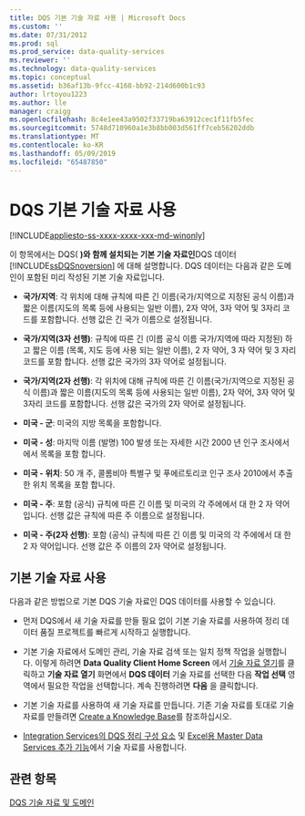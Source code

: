 ```yaml
---
title: DQS 기본 기술 자료 사용 | Microsoft Docs
ms.custom: ''
ms.date: 07/31/2012
ms.prod: sql
ms.prod_service: data-quality-services
ms.reviewer: ''
ms.technology: data-quality-services
ms.topic: conceptual
ms.assetid: b36af13b-9fcc-4168-bb92-214d600b1c93
author: lrtoyou1223
ms.author: lle
manager: craigg
ms.openlocfilehash: 8c4e1ee43a9502f33719ba63912cec1f11fb5fec
ms.sourcegitcommit: 5748d710960a1e3b8bb003d561ff7ceb56202ddb
ms.translationtype: MT
ms.contentlocale: ko-KR
ms.lasthandoff: 05/09/2019
ms.locfileid: "65487850"
---
```

# <a name="using-the-dqs-default-knowledge-base"></a>DQS 기본 기술 자료 사용

[!INCLUDE[appliesto-ss-xxxx-xxxx-xxx-md-winonly](../includes/appliesto-ss-xxxx-xxxx-xxx-md-winonly.md)]

  이 항목에서는 DQS( **)와 함께 설치되는 기본 기술 자료인**DQS 데이터 [!INCLUDE[ssDQSnoversion](../includes/ssdqsnoversion-md.md)] 에 대해 설명합니다. DQS 데이터는 다음과 같은 도메인이 포함된 미리 작성된 기본 기술 자료입니다.  
  
-   **국가/지역**: 각 위치에 대해 규칙에 따른 긴 이름(국가/지역으로 지정된 공식 이름)과 짧은 이름(지도의 목록 등에 사용되는 일반 이름), 2자 약어, 3자 약어 및 3자리 코드를 포함합니다.  선행 값은 긴 국가 이름으로 설정됩니다.  
  
-   **국가/지역(3자 선행)**: 규칙에 따른 긴 (이름 공식 이름 국가/지역에 따라 지정된) 하 고 짧은 이름 (목록, 지도 등에 사용 되는 일반 이름), 2 자 약어, 3 자 약어 및 3 자리 코드를 포함 합니다.  선행 값은 국가의 3자 약어로 설정됩니다.  
  
-   **국가/지역(2자 선행)**: 각 위치에 대해 규칙에 따른 긴 이름(국가/지역으로 지정된 공식 이름)과 짧은 이름(지도의 목록 등에 사용되는 일반 이름), 2자 약어, 3자 약어 및 3자리 코드를 포함합니다.  선행 값은 국가의 2자 약어로 설정됩니다.  
  
-   **미국 - 군**: 미국의 지방 목록을 포함합니다.  
  
-   **미국 - 성**: 마지막 이름 (발명) 100 발생 또는 자세한 시간 2000 년 인구 조사에서에서 목록을 포함 합니다.  
  
-   **미국 - 위치**: 50 개 주, 콜롬비아 특별구 및 푸에르토리코 인구 조사 2010에서 추출한 위치 목록을 포함 합니다.  
  
-   **미국 - 주**: 포함 (공식) 규칙에 따른 긴 이름 및 미국의 각 주에에서 대 한 2 자 약어입니다. 선행 값은 규칙에 따른 주 이름으로 설정됩니다.  
  
-   **미국 - 주(2자 선행)**: 포함 (공식) 규칙에 따른 긴 이름 및 미국의 각 주에에서 대 한 2 자 약어입니다. 선행 값은 주 이름의 2자 약어로 설정됩니다.  
  
## <a name="using-the-default-knowledge-base"></a>기본 기술 자료 사용  
 다음과 같은 방법으로 기본 DQS 기술 자료인 DQS 데이터를 사용할 수 있습니다.  
  
-   먼저 DQS에서 새 기술 자료를 만들 필요 없이 기본 기술 자료를 사용하여 정리 데이터 품질 프로젝트를 빠르게 시작하고 실행합니다.  
  
-   기본 기술 자료에서 도메인 관리, 기술 자료 검색 또는 일치 정책 작업을 실행합니다. 이렇게 하려면 **Data Quality Client Home Screen** 에서 [기술 자료 열기](../data-quality-services/data-quality-client-home-screen.md)를 클릭하고 **기술 자료 열기** 화면에서 **DQS 데이터** 기술 자료를 선택한 다음 **작업 선택** 영역에서 필요한 작업을 선택합니다. 계속 진행하려면 **다음** 을 클릭합니다.  
  
-   기본 기술 자료를 사용하여 새 기술 자료를 만듭니다. 기존 기술 자료를 토대로 기술 자료를 만들려면 [Create a Knowledge Base](../data-quality-services/create-a-knowledge-base.md)를 참조하십시오.  
  
-   [Integration Services의 DQS 정리 구성 요소](https://go.microsoft.com/fwlink/?LinkId=238830) 및 [Excel용 Master Data Services 추가 기능](../master-data-services/microsoft-excel-add-in/data-quality-matching-in-the-mds-add-in-for-excel.md)에서 기술 자료를 사용합니다.  
  
## <a name="see-also"></a>관련 항목  
 [DQS 기술 자료 및 도메인](../data-quality-services/dqs-knowledge-bases-and-domains.md)  
  
  
